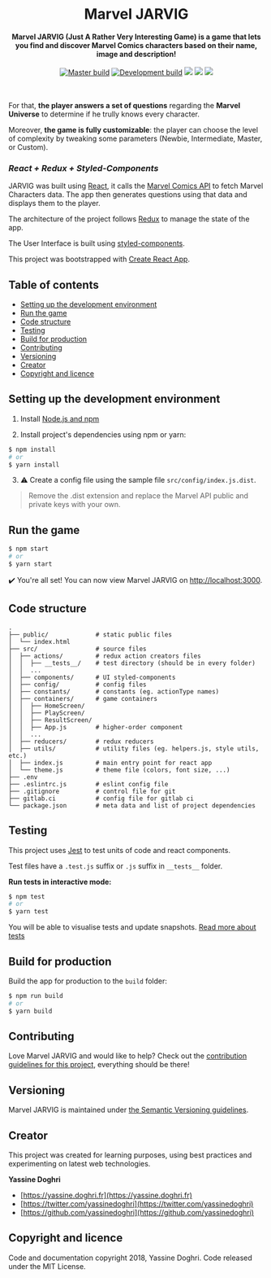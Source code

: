 <h1 align="center">Marvel JARVIG</h1>

<div align="center">
  <strong>Marvel JARVIG (Just A Rather Very Interesting Game) is a game that lets you find and discover Marvel Comics characters based on their name, image and description!</strong>
  <br />
  <br />
  <a href="https://travis-ci.org/yassinedoghri/marvel-jarvig" title="master build"><img src="https://travis-ci.org/yassinedoghri/marvel-jarvig.svg?branch=master" alt="Master build"></a>
  <a href="https://travis-ci.org/yassinedoghri/marvel-jarvig" title="development build"><img src="https://travis-ci.org/yassinedoghri/marvel-jarvig.svg?branch=development" alt="Development build"></a>
  <a href="https://codeclimate.com/github/yassinedoghri/marvel-jarvig/maintainability" title="maintainability"><img src="https://api.codeclimate.com/v1/badges/ead146f32706746e5e79/maintainability" /></a>
  <a href="https://codeclimate.com/github/yassinedoghri/marvel-jarvig/test_coverage" title="test coverage"><img src="https://api.codeclimate.com/v1/badges/ead146f32706746e5e79/test_coverage" /></a>
  <a href="https://opensource.org/licenses/MIT" title="MIT License"><img src="https://img.shields.io/badge/License-MIT-blue.svg" /></a>
</div>

<br />
<br />

For that, **the player answers a set of questions** regarding the **Marvel Universe** to determine if he trully knows every character. 

Moreover, **the game is fully customizable**: the player can choose the level of complexity by tweaking some parameters (Newbie, Intermediate, Master, or Custom).

### *React + Redux + Styled-Components*

JARVIG was built using [React](https://reactjs.org/), it calls the [Marvel Comics API](https://developer.marvel.com/) to fetch Marvel Characters data. The app then generates questions using that data and displays them to the player.

The architecture of the project follows [Redux](https://redux.js.org) to manage the state of the app.

The User Interface is built using [styled-components](https://github.com/styled-components/styled-components).

This project was bootstrapped with [Create React App](https://github.com/facebookincubator/create-react-app).

## Table of contents

* [Setting up the development environment](#setting-up-the-development-environment)
* [Run the game](#run-the-game)
* [Code structure](#code-structure)
* [Testing](#testing)
* [Build for production](#build-for-production)
* [Contributing](#contributing)
* [Versioning](#versioning)
* [Creator](#creator)
* [Copyright and licence](#copyright-and-licence)

## Setting up the development environment

1. Install [Node.js and npm](https://nodejs.org/en/)

2. Install project's dependencies using npm or yarn:

```bash
$ npm install
# or
$ yarn install
```

3.   :warning: Create a config file using the sample file `src/config/index.js.dist`.
> Remove the .dist extension and replace the Marvel API public and private keys with your own.

## Run the game

```bash
$ npm start
# or
$ yarn start
```

:heavy_check_mark: You're all set! You can now view Marvel JARVIG on [http://localhost:3000](http://localhost:3000).

## Code structure

```
.
├── public/             # static public files
│  └── index.html
├── src/                # source files
│  ├── actions/         # redux action creators files
│  │  ├── __tests__/    # test directory (should be in every folder)
│  │  ...
│  ├── components/      # UI styled-components
│  ├── config/          # config files
│  ├── constants/       # constants (eg. actionType names)
│  ├── containers/      # game containers
│  │  ├── HomeScreen/
│  │  ├── PlayScreen/
│  │  ├── ResultScreen/
│  │  ├── App.js        # higher-order component
│  │  ...
│  ├── reducers/        # redux reducers
│  ├── utils/           # utility files (eg. helpers.js, style utils, etc.)
│  ├── index.js         # main entry point for react app
│  └── theme.js         # theme file (colors, font size, ...)
├── .env
├── .eslintrc.js        # eslint config file
├── .gitignore          # control file for git
├── gitlab.ci           # config file for gitlab ci
└── package.json        # meta data and list of project dependencies
```

## Testing

This project uses [Jest](https://facebook.github.io/jest/) to test units of code and react components.

Test files have a `.test.js` suffix or `.js` suffix in `__tests__` folder.

**Run tests in interactive mode:**

```bash
$ npm test
# or
$ yarn test
```
You will be able to visualise tests and update snapshots. [Read more about tests](https://github.com/facebook/create-react-app/blob/master/packages/react-scripts/template/README.md#running-tests)

## Build for production

Build the app for production to the `build` folder:

```bash
$ npm run build
# or
$ yarn build
```

## Contributing

Love Marvel JARVIG and would like to help? Check out the [contribution guidelines for this project](./CONTRIBUTING.md), everything should be there!

## Versioning

Marvel JARVIG is maintained under [the Semantic Versioning guidelines](http://semver.org/).

## Creator

This project was created for learning purposes, using best practices and experimenting on latest web technologies.

**Yassine Doghri**

* [https://yassine.doghri.fr](https://yassine.doghri.fr)
* [https://twitter.com/yassinedoghri](https://twitter.com/yassinedoghri)
* [https://github.com/yassinedoghri](https://github.com/yassinedoghri)

## Copyright and licence

Code and documentation copyright 2018, Yassine Doghri. Code released under the MIT License.
